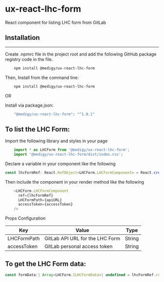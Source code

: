 # ux-react-lhc-form
React component for listing LHC form from GitLab

## Installation

---
Create .npmrc file in the project root and add the following GitHub package registry code in the file.

```bash
    npm install @medigy/ux-react-lhc-form
```

Then, Install from the command line:

```bash
    npm install @medigy/ux-react-lhc-form
```
OR

Install via package.json:
```bash
    "@medigy/ux-react-lhc-form": "^1.0.1"
```

## To list the LHC Form:

Import the following library and styles in your page
```javascript
    import * as LHCForm from '@medigy/ux-react-lhc-form';
    import '@medigy/ux-react-lhc-form/dist/index.css';
```
Declare a variable in your component like the following 
```javascript
const lhcFormRef: React.RefObject<LHCForm.LHCFormComponent> = React.createRef();
```
Then include the component in your render method like the following

```javascript
    <LHCForm.LHCFormComponent
      ref={lhcFormRef}
      LHCFormPath={apiURL}
      accessToken={accessToken}
    />
```


Props Configuration

| Key| Value| Type |
|---|---|---|
|LHCFormPath | GitLab API URL for the LHC Form | String
|accessToken| GitLab personal access token | String

## To get the LHC Form data:
```javascript
const formData:| Array<LHCForm.ILHCFormData>| undefined = lhcFormRef.current?.getLHCFormData();
```

